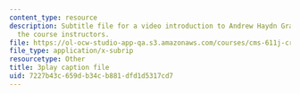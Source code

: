 ```yaml
---
content_type: resource
description: Subtitle file for a video introduction to Andrew Haydn Grant, one of
  the course instructors.
file: https://ol-ocw-studio-app-qa.s3.amazonaws.com/courses/cms-611j-creating-video-games-fall-2014/7227b43c659db34cb881dfd1d5317cd7_8TPJUR378f0.srt
file_type: application/x-subrip
resourcetype: Other
title: 3play caption file
uid: 7227b43c-659d-b34c-b881-dfd1d5317cd7
---
```


